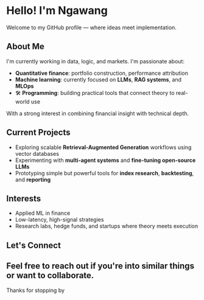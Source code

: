 # Hello! I'm Ngawang

Welcome to my GitHub profile — where ideas meet implementation.

## About Me

I'm currently working in data, logic, and markets. I'm passionate about:

-  **Quantitative finance**: portfolio construction, performance attribution
-  **Machine learning**: currently focused on **LLMs**, **RAG systems**, and **MLOps**
- 🛠 **Programming**: building practical tools that connect theory to real-world use

With a strong interest in combining financial insight with technical depth.

##  Current Projects

-  Exploring scalable **Retrieval-Augmented Generation** workflows using vector databases
-  Experimenting with **multi-agent systems** and **fine-tuning open-source LLMs**
-  Prototyping simple but powerful tools for **index research**, **backtesting**, and **reporting**

##  Interests

- Applied ML in finance
- Low-latency, high-signal strategies
- Research labs, hedge funds, and startups where theory meets execution

##  Let's Connect

Feel free to reach out if you're into similar things or want to collaborate.
---


Thanks for stopping by 


<!---
iamrinchen/iamrinchen is a ✨ special ✨ repository because its `README.md` (this file) appears on your GitHub profile.
You can click the Preview link to take a look at your changes.
--->
